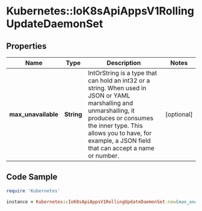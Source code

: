 # Kubernetes::IoK8sApiAppsV1RollingUpdateDaemonSet

## Properties

Name | Type | Description | Notes
------------ | ------------- | ------------- | -------------
**max_unavailable** | **String** | IntOrString is a type that can hold an int32 or a string.  When used in JSON or YAML marshalling and unmarshalling, it produces or consumes the inner type.  This allows you to have, for example, a JSON field that can accept a name or number. | [optional] 

## Code Sample

```ruby
require 'Kubernetes'

instance = Kubernetes::IoK8sApiAppsV1RollingUpdateDaemonSet.new(max_unavailable: null)
```


